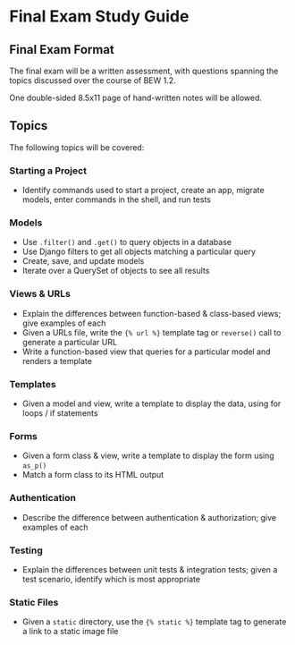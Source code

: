 # Final Exam Study Guide

## Final Exam Format

The final exam will be a written assessment, with questions spanning the topics discussed over the course of BEW 1.2.

One double-sided 8.5x11 page of hand-written notes will be allowed.

## Topics

The following topics will be covered:

### Starting a Project

- Identify commands used to start a project, create an app, migrate models, enter commands in the shell, and run tests

### Models

- Use `.filter()` and `.get()` to query objects in a database
- Use Django filters to get all objects matching a particular query
- Create, save, and update models
- Iterate over a QuerySet of objects to see all results

### Views & URLs

- Explain the differences between function-based & class-based views; give examples of each
- Given a URLs file, write the `{% url %}` template tag or `reverse()` call to generate a particular URL
- Write a function-based view that queries for a particular model and renders a template

### Templates

- Given a model and view, write a template to display the data, using for loops / if statements

### Forms

- Given a form class & view, write a template to display the form using `as_p()`
- Match a form class to its HTML output


### Authentication

- Describe the difference between authentication & authorization; give examples of each

### Testing

- Explain the differences between unit tests & integration tests; given a test scenario, identify which is most appropriate

### Static Files

- Given a `static` directory, use the `{% static %}` template tag to generate a link to a static image file